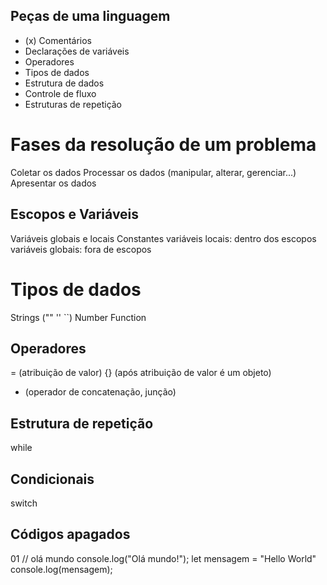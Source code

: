 ## Peças de uma linguagem

- (x) Comentários
- Declarações de variáveis
- Operadores
- Tipos de dados
- Estrutura de dados
- Controle de fluxo
- Estruturas de repetição

# Fases da resolução de um problema

Coletar os dados
Processar os dados (manipular, alterar, gerenciar...)
Apresentar os dados

## Escopos e Variáveis

Variáveis globais e locais
Constantes
variáveis locais: dentro dos escopos
variáveis globais: fora de escopos
# Tipos de dados

Strings ("" '' ``)
Number 
Function

## Operadores

= (atribuição de valor)
{} (após atribuição de valor é um objeto)
+ (operador de concatenação, junção)

## Estrutura de repetição

while

## Condicionais

switch


## Códigos apagados

01
// olá mundo
console.log("Olá mundo!");
 let mensagem = "Hello World"
 console.log(mensagem);